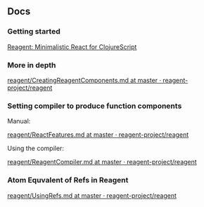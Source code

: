 
## Docs

### Getting started

[Reagent: Minimalistic React for ClojureScript](http://reagent-project.github.io/)

### More in depth

[reagent/CreatingReagentComponents.md at master · reagent-project/reagent](https://github.com/reagent-project/reagent/blob/master/doc/CreatingReagentComponents.md)


### Setting compiler to produce function components

Manual:

[reagent/ReactFeatures.md at master · reagent-project/reagent](https://github.com/reagent-project/reagent/blob/master/doc/ReactFeatures.md#function-components)

Using the compiler:

[reagent/ReagentCompiler.md at master · reagent-project/reagent](https://github.com/reagent-project/reagent/blob/master/doc/ReagentCompiler.md)

### Atom Equvalent of Refs in Reagent

[reagent/UsingRefs.md at master · reagent-project/reagent](https://github.com/reagent-project/reagent/blob/master/doc/FAQ/UsingRefs.md)